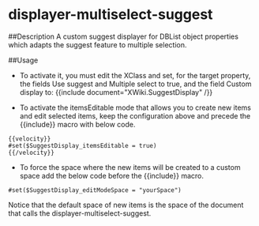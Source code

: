 displayer-multiselect-suggest
=============================

##Description
A custom suggest displayer for DBList object properties which adapts the suggest feature to multiple selection.

##Usage
* To activate it, you must edit the XClass and set, for the target property, the fields Use suggest and Multiple select to true, and the field Custom display to:
{{include document="XWiki.SuggestDisplay" /}}

* To activate the itemsEditable mode that allows you to create new items and edit selected items, keep the configuration above and precede the {{include}} macro with below code.

```
{{velocity}}
#set($SuggestDisplay_itemsEditable = true)
{{/velocity}}
```
* To force the space where the new items will be created to a custom space add the below code before the {{include}} macro.

`#set($SuggestDisplay_editModeSpace = "yourSpace")`

Notice that the default space of new items is the space of the document that calls the displayer-multiselect-suggest. 